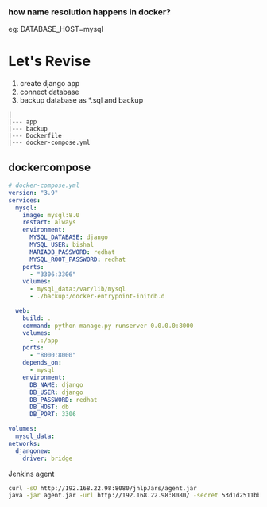 ### how name resolution happens in docker?

eg: DATABASE_HOST=mysql

# Let's Revise

1. create django app
2. connect database
3. backup database as \*.sql and backup

```
|
|--- app
|--- backup
|--- Dockerfile
|--- docker-compose.yml
```

## dockercompose

```yaml
# docker-compose.yml
version: "3.9"
services:
  mysql:
    image: mysql:8.0
    restart: always
    environment:
      MYSQL_DATABASE: django
      MYSQL_USER: bishal
      MARIADB_PASSWORD: redhat
      MYSQL_ROOT_PASSWORD: redhat
    ports:
      - "3306:3306"
    volumes:
      - mysql_data:/var/lib/mysql
      - ./backup:/docker-entrypoint-initdb.d

  web:
    build: .
    command: python manage.py runserver 0.0.0.0:8000
    volumes:
      - .:/app
    ports:
      - "8000:8000"
    depends_on:
      - mysql
    environment:
      DB_NAME: django
      DB_USER: django
      DB_PASSWORD: redhat
      DB_HOST: db
      DB_PORT: 3306

volumes:
  mysql_data:
networks:
  djangonew:
    driver: bridge
```

Jenkins agent

```bash
curl -sO http://192.168.22.98:8080/jnlpJars/agent.jar
java -jar agent.jar -url http://192.168.22.98:8080/ -secret 53d1d2511bbf37efe01d9f5c6383515049b2bc0a60415665599e609f8079d47f -name jenkinsagent -webSocket -workDir "/home/bishal/jenkins-agent"
```
